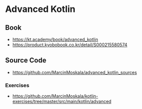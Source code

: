 # Advanced Kotlin

## Book

- https://kt.academy/book/advanced_kotlin
- https://product.kyobobook.co.kr/detail/S000215580574

## Source Code

- https://github.com/MarcinMoskala/advanced_kotlin_sources

### Exercises

- https://github.com/MarcinMoskala/kotlin-exercises/tree/master/src/main/kotlin/advanced

